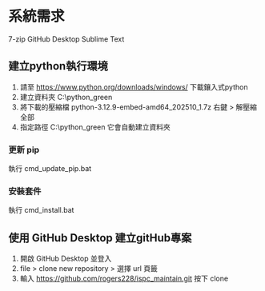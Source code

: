 # 系統需求
7-zip
GitHub Desktop
Sublime Text

## 建立python執行環境

1. 請至 <https://www.python.org/downloads/windows/> 下載鑲入式python
2. 建立資料夾 C:\python_green
3. 將下載的壓縮檔 python-3.12.9-embed-amd64_202510_1.7z 右鍵 > 解壓縮全部
4. 指定路徑 C:\python_green 它會自動建立資料夾

### 更新 pip
執行 cmd_update_pip.bat

### 安裝套件
執行 cmd_install.bat

## 使用 GitHub Desktop 建立gitHub專案

1. 開啟 GitHub Desktop 並登入
2. file > clone new repository > 選擇 url 頁籤
3. 輸入 <https://github.com/rogers228/ispc_maintain.git> 按下 clone
